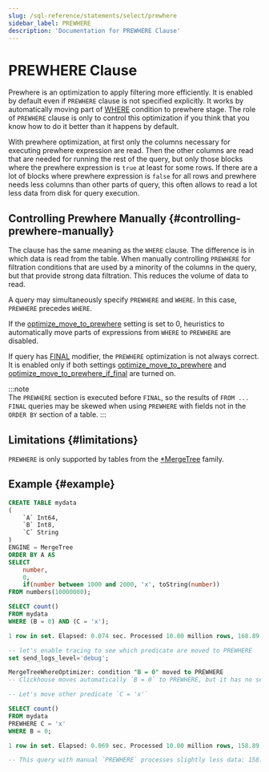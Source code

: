 ```yaml
---
slug: /sql-reference/statements/select/prewhere
sidebar_label: PREWHERE
description: 'Documentation for PREWHERE Clause'
---
```


# PREWHERE Clause

Prewhere is an optimization to apply filtering more efficiently. It is enabled by default even if `PREWHERE` clause is not specified explicitly. It works by automatically moving part of [WHERE](../../../sql-reference/statements/select/where.md) condition to prewhere stage. The role of `PREWHERE` clause is only to control this optimization if you think that you know how to do it better than it happens by default.

With prewhere optimization, at first only the columns necessary for executing prewhere expression are read. Then the other columns are read that are needed for running the rest of the query, but only those blocks where the prewhere expression is `true` at least for some rows. If there are a lot of blocks where prewhere expression is `false` for all rows and prewhere needs less columns than other parts of query, this often allows to read a lot less data from disk for query execution.

## Controlling Prewhere Manually {#controlling-prewhere-manually}

The clause has the same meaning as the `WHERE` clause. The difference is in which data is read from the table. When manually controlling `PREWHERE` for filtration conditions that are used by a minority of the columns in the query, but that provide strong data filtration. This reduces the volume of data to read.

A query may simultaneously specify `PREWHERE` and `WHERE`. In this case, `PREWHERE` precedes `WHERE`.

If the [optimize_move_to_prewhere](../../../operations/settings/settings.md#optimize_move_to_prewhere) setting is set to 0, heuristics to automatically move parts of expressions from `WHERE` to `PREWHERE` are disabled.

If query has [FINAL](/sql-reference/statements/select/from#final-modifier) modifier, the `PREWHERE` optimization is not always correct. It is enabled only if both settings [optimize_move_to_prewhere](../../../operations/settings/settings.md#optimize_move_to_prewhere) and [optimize_move_to_prewhere_if_final](../../../operations/settings/settings.md#optimize_move_to_prewhere_if_final) are turned on.

:::note    
The `PREWHERE` section is executed before `FINAL`, so the results of `FROM ... FINAL` queries may be skewed when using `PREWHERE` with fields not in the `ORDER BY` section of a table.
:::

## Limitations {#limitations}

`PREWHERE` is only supported by tables from the [*MergeTree](../../../engines/table-engines/mergetree-family/index.md) family.

## Example {#example}

```sql
CREATE TABLE mydata
(
    `A` Int64,
    `B` Int8,
    `C` String
)
ENGINE = MergeTree
ORDER BY A AS
SELECT
    number,
    0,
    if(number between 1000 and 2000, 'x', toString(number))
FROM numbers(10000000);

SELECT count()
FROM mydata
WHERE (B = 0) AND (C = 'x');

1 row in set. Elapsed: 0.074 sec. Processed 10.00 million rows, 168.89 MB (134.98 million rows/s., 2.28 GB/s.)

-- let's enable tracing to see which predicate are moved to PREWHERE
set send_logs_level='debug';

MergeTreeWhereOptimizer: condition "B = 0" moved to PREWHERE  
-- Clickhouse moves automatically `B = 0` to PREWHERE, but it has no sense because B is always 0.

-- Let's move other predicate `C = 'x'` 

SELECT count()
FROM mydata
PREWHERE C = 'x'
WHERE B = 0;

1 row in set. Elapsed: 0.069 sec. Processed 10.00 million rows, 158.89 MB (144.90 million rows/s., 2.30 GB/s.)

-- This query with manual `PREWHERE` processes slightly less data: 158.89 MB VS 168.89 MB
```
